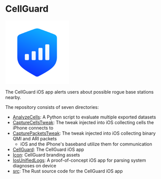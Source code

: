 # CellGuard

<img src="./Icon/Apple/CellFileTypeIcon.png" alt="CellGuard Logo" width="200">

The CellGuard iOS app alerts users about possible rogue base stations nearby.

The repository consists of seven directories:
- [AnalyzeCells](./AnalyzeCells): A Python script to evaluate multiple exported datasets
- [CaptureCellsTweak](./CaptureCellsTweak): The tweak injected into iOS collecting cells the iPhone connects to
- [CapturePacketsTweak](./CapturePacketsTweak): The tweak injected into iOS collecting binary QMI and ARI packets
  - iOS and the iPhone's baseband utilize them for communication
- [CellGuard](./CellGuard): The CellGuard iOS app
- [Icon](./Icon): CellGuard branding assets
- [IosUnifiedLogs](./IosUnifiedLogs): A proof-of-concept iOS app for parsing system diagnoses on device
- [src](./src): The Rust source code for the CellGuard iOS app
